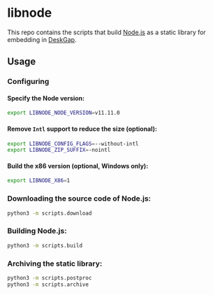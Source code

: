 # libnode

This repo contains the scripts that build [Node.js](http://nodejs.org/) as a static library for embedding in [DeskGap](https://deskgap.com/).

## Usage

### Configuring

#### Specify the Node version:
```sh
export LIBNODE_NODE_VERSION=v11.11.0
```

#### Remove `Intl` support to reduce the size (optional):
```sh
export LIBNODE_CONFIG_FLAGS=--without-intl
export LIBNODE_ZIP_SUFFIX=-nointl
```

#### Build the x86 version (optional, Windows only):
```sh
export LIBNODE_X86=1
```

### Downloading the source code of Node.js:
```sh
python3 -m scripts.download
```

### Building Node.js:
```sh
python3 -m scripts.build
```

### Archiving the static library:
```sh
python3 -m scripts.postproc
python3 -m scripts.archive
```
